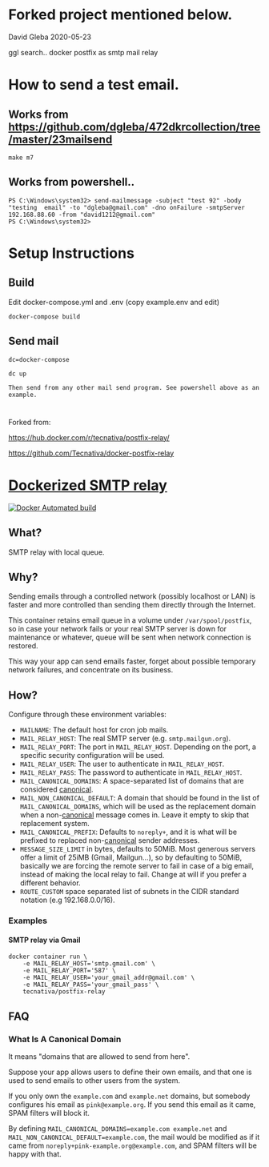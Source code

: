 
# Forked project mentioned below.

David Gleba 2020-05-23

ggl search.. docker postfix as smtp mail relay


# How to send a test email.

## Works from https://github.com/dgleba/472dkrcollection/tree/master/23mailsend

```
make m7
```

## Works from powershell..

```
PS C:\Windows\system32> send-mailmessage -subject "test 92" -body "testing  email" -to "dgleba@gmail.com" -dno onFailure -smtpServer 192.168.88.60 -from "david1212@gmail.com"
PS C:\Windows\system32>
```


# Setup Instructions

## Build

Edit docker-compose.yml and .env (copy example.env and edit)

```
docker-compose build
```

## Send mail

```
dc=docker-compose

dc up

Then send from any other mail send program. See powershell above as an example.

```


#

#

#


Forked from:

https://hub.docker.com/r/tecnativa/postfix-relay/

https://github.com/Tecnativa/docker-postfix-relay


#


# [Dockerized SMTP relay](https://hub.docker.com/r/tecnativa/postfix-relay)

[![Docker Automated build](https://img.shields.io/docker/automated/tecnativa/postfix-relay.svg)](https://hub.docker.com/r/tecnativa/postfix-relay/)

## What?

SMTP relay with local queue.

## Why?

Sending emails through a controlled network (possibly localhost or LAN) is
faster and more controlled than sending them directly through the Internet.

This container retains email queue in a volume under `/var/spool/postfix`, so
in case your network fails or your real SMTP server is down for maintenance
or whatever, queue will be sent when network connection is restored.

This way your app can send emails faster, forget about possible temporary
network failures, and concentrate on its business.

## How?

Configure through these environment variables:

- `MAILNAME`: The default host for cron job mails.
- `MAIL_RELAY_HOST`: The real SMTP server (e.g. `smtp.mailgun.org`).
- `MAIL_RELAY_PORT`: The port in `MAIL_RELAY_HOST`. Depending on the port,
  a specific security configuration will be used.
- `MAIL_RELAY_USER`: The user to authenticate in `MAIL_RELAY_HOST`.
- `MAIL_RELAY_PASS`: The password to authenticate in `MAIL_RELAY_HOST`.
- `MAIL_CANONICAL_DOMAINS`: A space-separated list of domains that are
  considered [canonical][].
- `MAIL_NON_CANONICAL_DEFAULT`: A domain that should be found in the list of
  `MAIL_CANONICAL_DOMAINS`, which will be used as the replacement domain when
  a non-[canonical][] message comes in. Leave it empty to skip that
  replacement system.
- `MAIL_CANONICAL_PREFIX`: Defaults to `noreply+`, and it is what will be
  prefixed to replaced non-[canonical][] sender addresses.
- `MESSAGE_SIZE_LIMIT` in bytes, defaults to 50MiB. Most generous servers offer
  a limit of 25iMB (Gmail, Mailgun...), so by defaulting to 50MiB, basically
  we are forcing the remote server to fail in case of a big email, instead of
  making the local relay to fail. Change at will if you prefer a different
  behavior.
- `ROUTE_CUSTOM` space separated list of subnets in the CIDR standard notation
  (e.g 192.168.0.0/16).

### Examples

#### SMTP relay via Gmail

    docker container run \
        -e MAIL_RELAY_HOST='smtp.gmail.com' \
        -e MAIL_RELAY_PORT='587' \
        -e MAIL_RELAY_USER='your_gmail_addr@gmail.com' \
        -e MAIL_RELAY_PASS='your_gmail_pass' \
        tecnativa/postfix-relay

## FAQ

### What Is A Canonical Domain

It means "domains that are allowed to send from here".

Suppose your app allows users to define their own emails, and that one is used
to send emails to other users from the system.

If you only own the `example.com` and `example.net` domains, but somebody
configures his email as `pink@example.org`. If you send this email as it came,
SPAM filters will block it.

By defining `MAIL_CANONICAL_DOMAINS=example.com example.net` and
`MAIL_NON_CANONICAL_DEFAULT=example.com`, the mail would be modified as if it
came from `noreply+pink-example.org@example.com`, and SPAM filters will
be happy with that.

[canonical]: #what-is-a-canonical-domain

